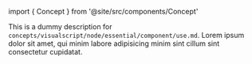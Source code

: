 import { Concept } from '@site/src/components/Concept'

<Concept
  title    = "node/essential/component/use"
  kind     = "Core"
  category = "Visualscript"
  block    = {true}>
This is a dummy description for `concepts/visualscript/node/essential/component/use.md`.
Lorem ipsum dolor sit amet, qui minim labore adipisicing minim sint cillum sint consectetur cupidatat.
</Concept>


